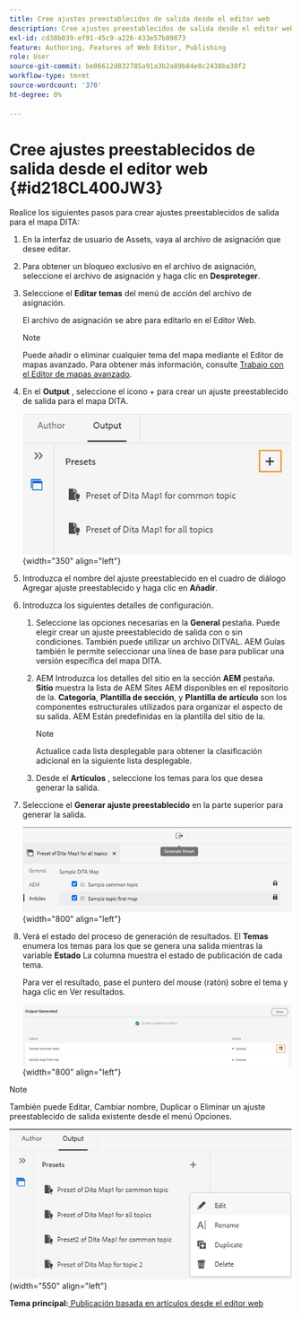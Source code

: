 ```yaml
---
title: Cree ajustes preestablecidos de salida desde el editor web
description: Cree ajustes preestablecidos de salida desde el editor web. AEM Obtenga información sobre cómo editar, cambiar el nombre, duplicar y eliminar un ajuste preestablecido de salida en las guías de la.
exl-id: cd38b039-ef91-45c9-a226-433e57b09873
feature: Authoring, Features of Web Editor, Publishing
role: User
source-git-commit: be06612d832785a91a3b2a89b84e0c2438ba30f2
workflow-type: tm+mt
source-wordcount: '370'
ht-degree: 0%

---
```


# Cree ajustes preestablecidos de salida desde el editor web {#id218CL400JW3}

Realice los siguientes pasos para crear ajustes preestablecidos de salida para el mapa DITA:

1. En la interfaz de usuario de Assets, vaya al archivo de asignación que desee editar.

1. Para obtener un bloqueo exclusivo en el archivo de asignación, seleccione el archivo de asignación y haga clic en **Desproteger**.

1. Seleccione el **Editar temas** del menú de acción del archivo de asignación.

   El archivo de asignación se abre para editarlo en el Editor Web.

   >[!NOTE]
   >
   > Puede añadir o eliminar cualquier tema del mapa mediante el Editor de mapas avanzado. Para obtener más información, consulte [Trabajo con el Editor de mapas avanzado](map-editor-advanced-map-editor.md#).

1. En el **Output** , seleccione el icono + para crear un ajuste preestablecido de salida para el mapa DITA.

   ![](images/output-tab-preset_cs.png){width="350" align="left"}

1. Introduzca el nombre del ajuste preestablecido en el cuadro de diálogo Agregar ajuste preestablecido y haga clic en **Añadir**.

1. Introduzca los siguientes detalles de configuración.

   1. Seleccione las opciones necesarias en la **General** pestaña. Puede elegir crear un ajuste preestablecido de salida con o sin condiciones. También puede utilizar un archivo DITVAL. AEM Guías también le permite seleccionar una línea de base para publicar una versión específica del mapa DITA.
   1. AEM Introduzca los detalles del sitio en la sección **AEM** pestaña. **Sitio** muestra la lista de AEM Sites AEM disponibles en el repositorio de la. **Categoría**, **Plantilla de sección**, y **Plantilla de artículo** son los componentes estructurales utilizados para organizar el aspecto de su salida. AEM Están predefinidas en la plantilla del sitio de la.

      >[!NOTE]
      >
      > Actualice cada lista desplegable para obtener la clasificación adicional en la siguiente lista desplegable.

   1. Desde el **Artículos** , seleccione los temas para los que desea generar la salida.
1. Seleccione el **Generar ajuste preestablecido** en la parte superior para generar la salida.

   ![](images/add-preset-articles-tab_cs.png){width="800" align="left"}

1. Verá el estado del proceso de generación de resultados. El **Temas** enumera los temas para los que se genera una salida mientras la variable **Estado** La columna muestra el estado de publicación de cada tema.

   Para ver el resultado, pase el puntero del mouse (ratón) sobre el tema y haga clic en Ver resultados.

   ![](images/add-preset-output-generated_cs.png){width="800" align="left"}


>[!NOTE]
>
> También puede Editar, Cambiar nombre, Duplicar o Eliminar un ajuste preestablecido de salida existente desde el menú Opciones.

![](images/edit-preset_cs.png){width="550" align="left"}

**Tema principal:**[ Publicación basada en artículos desde el editor web](web-editor-article-publishing.md)
